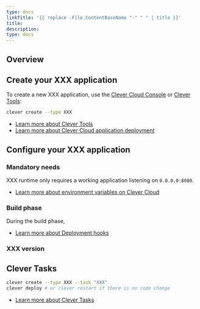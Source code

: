 ```yaml
---
type: docs
linkTitle: '{{ replace .File.ContentBaseName "-" " " | title }}'
title:
description:
type: docs
---
```


## Overview

## Create your XXX application

To create a new XXX application, use the [Clever Cloud Console](https://console.clever-cloud.com) or [Clever Tools](https://github.com/CleverCloud/clever-tools):

```bash
clever create --type XXX
```
* [Learn more about Clever Tools](/developers/doc/cli/)
* [Learn more about Clever Cloud application deployment](/developers/doc/quickstart/#create-an-application-step-by-step)

## Configure your XXX application

### Mandatory needs

XXX runtime only requires a working application listening on `0.0.0.0:8080`.

* [Learn more about environment variables on Clever Cloud](/developers/doc/reference/reference-environment-variables/)

### Build phase

During the build phase,

- [Learn more about Deployment hooks](/developers/doc/develop/build-hooks/)

### XXX version



## Clever Tasks


```bash
clever create --type XXX --task "XXX"
clever deploy # or clever restart if there is no code change
```

- [Learn more about Clever Tasks](/developers/doc/develop/tasks/)
